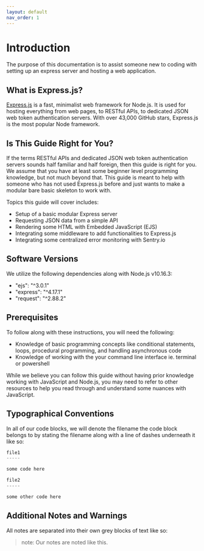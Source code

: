 ```yaml
---
layout: default
nav_order: 1
---
```


# Introduction
The purpose of this documentation is to assist someone new to coding with setting up an express server and hosting a web application.

## What is Express.js?

[Express.js](https://expressjs.com/) is a fast, minimalist web framework for Node.js. It is used for hosting everything from web pages, to RESTful APIs, to dedicated JSON web token authentication servers. With over 43,000 GitHub stars, Express.js is the most popular Node framework. 

## Is This Guide Right for You?
If the terms RESTful APIs and dedicated JSON web token authentication servers sounds half familiar and half foreign, then this guide is right for you. We assume that you have at least some beginner level programming knowledge, but not much beyond that. This guide is meant to help with someone who has not used Express.js before and just wants to make a modular bare basic skeleton to work with.

Topics this guide will cover includes:
<ul>
<li>Setup of a basic modular Express server</li>
<li>Requesting JSON data from a simple API</li>
<li>Rendering some HTML with Embedded JavaScript (EJS)</li>
<li>Integrating some middleware to add functionalities to Express.js</li>
<li>Integrating some centralized error monitoring with Sentry.io</li>
</ul>

## Software Versions

We utilize the following dependencies along with Node.js v10.16.3:
<ul>
<li>"ejs": "^3.0.1"</li>
<li>"express": "^4.17.1"</li>
<li>"request": "^2.88.2"</li>
</ul>

## Prerequisites
To follow along with these instructions, you will need the following:
<ul>
<li>Knowledge of basic programming concepts like conditional statements, loops, procedural programming, and handling asynchronous code</li>
<li>Knowledge of working with the your command line interface ie. terminal or powershell</ul>


While we believe you can follow this guide without having prior knowledge working with JavaScript and Node.js, you may need to refer to other resources to help you read through and understand some nuances with JavaScript.

## Typographical Conventions

In all of our code blocks, we will denote the filename the code block belongs to by stating the filename along with a line of dashes underneath it like so:

```javascript
file1
-----

some code here

file2
-----

some other code here

```




## Additional Notes and Warnings

All notes are separated into their own grey blocks of text like so:

>note: Our notes are noted like this.


